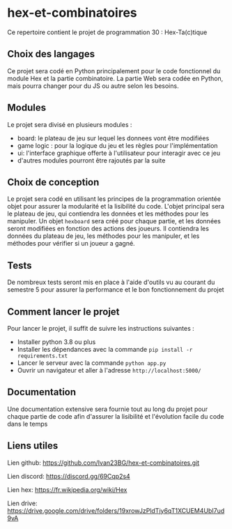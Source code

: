# hex-et-combinatoires

Ce repertoire contient le projet de programmation 30 : Hex-Ta(c)tique

## Choix des langages

Ce projet sera codé en Python principalement pour le code fonctionnel du module Hex et la partie combinatoire.
La partie Web sera codée en Python, mais pourra changer pour du JS ou autre selon les besoins.

## Modules

Le projet sera divisé en plusieurs modules :
  - board: le plateau de jeu sur lequel les donnees vont être modifiées
  - game logic : pour la logique du jeu et les règles pour l'implémentation
  - ui: l'interface graphique offerte à l'utilisateur pour interagir avec ce jeu
  - d'autres modules pourront être rajoutés par la suite


## Choix de conception

Le projet sera codé en utilisant les principes de la programmation orientée objet pour assurer la modularité
et la lisibilité du code.
L'objet principal sera le plateau de jeu, qui contiendra les données et les méthodes pour les manipuler.
Un objet `hexboard` sera créé pour chaque partie, et les données seront modifiées en fonction des actions des joueurs.
Il contiendra les données du plateau de jeu, les méthodes pour les manipuler, et les méthodes pour vérifier si un joueur
a gagné.

## Tests

De nombreux tests seront mis en place à l'aide d'outils vu au courant du semestre 5 pour assurer la performance 
et le bon fonctionnement du projet


## Comment lancer le projet

Pour lancer le projet, il suffit de suivre les instructions suivantes :
  - Installer python 3.8 ou plus
  - Installer les dépendances avec la commande `pip install -r requirements.txt`
  - Lancer le serveur avec la commande `python app.py`
  - Ouvrir un navigateur et aller à l'adresse `http://localhost:5000/`


## Documentation

Une documentation extensive sera fournie tout au long du projet pour chaque partie de code afin d'assurer
la lisibilité et l'évolution facile du code dans le temps

## Liens utiles

Lien github: https://github.com/Ivan23BG/hex-et-combinatoires.git

Lien discord: https://discord.gg/69Cqp2s4

Lien hex: https://fr.wikipedia.org/wiki/Hex

Lien drive: https://drive.google.com/drive/folders/19xrowJzPldTjy6qT1XCUEM4UbI7ud9vA
